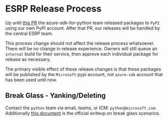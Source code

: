 # ESRP Release Process

Up until [this PR](https://github.com/Azure/azure-sdk-for-python/pull/29004) the azure-sdk-for-python team released packages to `PyPI` using our own PyPI account. After that PR, our releases will be handled by the central ESRP team.

This process change should not affect the release process whatsoever. There will be no change in release experience. Owners will still queue an `internal` build for their service, then approve each individual package for release as necessary.

The primary visible effect of these release changes is that these packages will be published by the `Microsoft` pypi account, _not_  `azure-sdk` account that has been used until now.

## Break Glass - Yanking/Deleting

Contact the `python` team via email, teams, or ICM: `python@microsoft.com`. Additionally [this document](https://docs.opensource.microsoft.com/releasing/publish-binaries/python/) is the official writeup on break glass scenarios.
